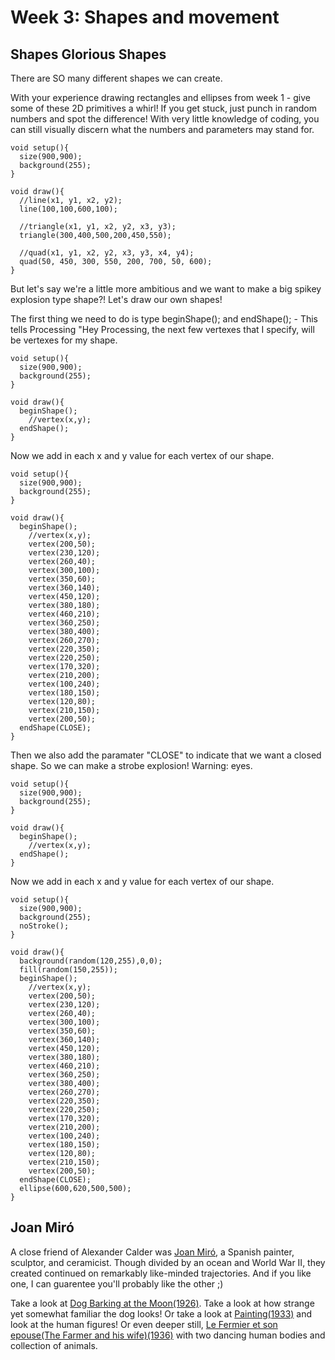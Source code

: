 # Week 3: Shapes and movement

## Shapes Glorious Shapes
There are SO many different shapes we can create.

With your experience drawing rectangles and ellipses from week 1 - give some of these 2D primitives a whirl! If you get stuck, just punch in random numbers and spot the difference! With very little knowledge of coding, you can still visually discern what the numbers and parameters may stand for.

```processing
void setup(){
  size(900,900);
  background(255);
}

void draw(){
  //line(x1, y1, x2, y2);
  line(100,100,600,100);
  
  //triangle(x1, y1, x2, y2, x3, y3);
  triangle(300,400,500,200,450,550);
  
  //quad(x1, y1, x2, y2, x3, y3, x4, y4);
  quad(50, 450, 300, 550, 200, 700, 50, 600);
}
```

But let's say we're a little more ambitious and we want to make a big spikey explosion type shape?! Let's draw our own shapes!

The first thing we need to do is type beginShape(); and endShape(); - This tells Processing "Hey Processing, the next few vertexes that I specify, will be vertexes for my shape.

```processing
void setup(){
  size(900,900);
  background(255);
}

void draw(){
  beginShape();
    //vertex(x,y);
  endShape();
}
```

Now we add in each x and y value for each vertex of our shape.

```processing
void setup(){
  size(900,900);
  background(255);
}

void draw(){
  beginShape();
    //vertex(x,y);
    vertex(200,50);
    vertex(230,120);
    vertex(260,40);
    vertex(300,100);
    vertex(350,60);
    vertex(360,140);
    vertex(450,120);
    vertex(380,180);
    vertex(460,210);
    vertex(360,250);
    vertex(380,400);
    vertex(260,270);
    vertex(220,350);
    vertex(220,250);
    vertex(170,320);
    vertex(210,200);
    vertex(100,240);
    vertex(180,150);
    vertex(120,80);
    vertex(210,150);
    vertex(200,50);
  endShape(CLOSE);
}
```

Then we also add the paramater "CLOSE" to indicate that we want a closed shape. So we can make a strobe explosion! Warning: eyes.

```processing
void setup(){
  size(900,900);
  background(255);
}

void draw(){
  beginShape();
    //vertex(x,y);
  endShape();
}
```

Now we add in each x and y value for each vertex of our shape.

```processing
void setup(){
  size(900,900);
  background(255);
  noStroke();
}

void draw(){
  background(random(120,255),0,0);
  fill(random(150,255));
  beginShape();
    //vertex(x,y);
    vertex(200,50);
    vertex(230,120);
    vertex(260,40);
    vertex(300,100);
    vertex(350,60);
    vertex(360,140);
    vertex(450,120);
    vertex(380,180);
    vertex(460,210);
    vertex(360,250);
    vertex(380,400);
    vertex(260,270);
    vertex(220,350);
    vertex(220,250);
    vertex(170,320);
    vertex(210,200);
    vertex(100,240);
    vertex(180,150);
    vertex(120,80);
    vertex(210,150);
    vertex(200,50);
  endShape(CLOSE);
  ellipse(600,620,500,500);
}
```


## Joan Miró
A close friend of Alexander Calder was [Joan Miró](https://en.wikipedia.org/wiki/Joan_Mir%C3%B3), a Spanish painter, sculptor, and ceramicist. Though divided by an ocean and World War II, they created continued on remarkably like-minded trajectories. And if you like one, I can guarentee you'll probably like the other ;)

Take a look at [Dog Barking at the Moon(1926)](https://www.joan-miro.net/dog-barking-at-the-moon.jsp). Take a look at how strange yet somewhat familiar the dog looks! Or take a look at [Painting(1933)](https://www.joan-miro.net/painting-1933.jsp) and look at the human figures! Or even deeper still, [Le Fermier et son epouse(The Farmer and his wife)(1936)](https://www.joan-miro.net/le-fermier-et-son-epouse.jsp) with two dancing human bodies and collection of animals.
